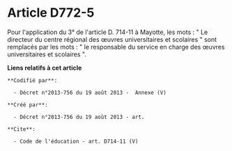 # Article D772-5

Pour l'application du 3° de l'article D. 714-11 à Mayotte, les mots : " Le directeur du centre régional des œuvres
universitaires et scolaires " sont remplacés par les mots : " le responsable du service en charge des œuvres universitaires
et scolaires ".

**Liens relatifs à cet article**

	**Codifié par**:

	  - Décret n°2013-756 du 19 août 2013 -  Annexe (V)

	**Créé par**:

	  - Décret n°2013-756 du 19 août 2013 - art.

	**Cite**:

	  - Code de l'éducation - art. D714-11 (V)
